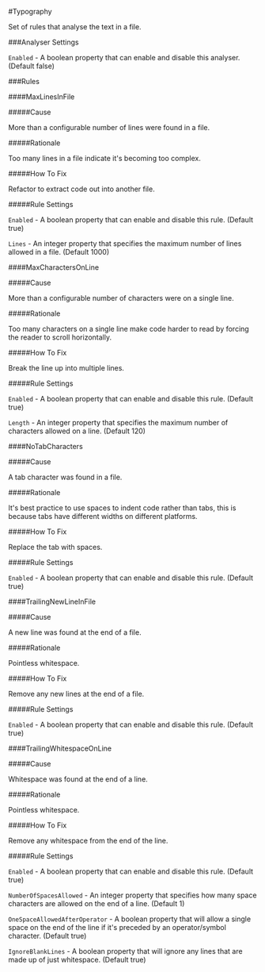 #Typography

Set of rules that analyse the text in a file.

###Analyser Settings

`Enabled` - A boolean property that can enable and disable this analyser. (Default false)

###Rules

####MaxLinesInFile

#####Cause

More than a configurable number of lines were found in a file.

#####Rationale

Too many lines in a file indicate it's becoming too complex.

#####How To Fix

Refactor to extract code out into another file.

#####Rule Settings

`Enabled` - A boolean property that can enable and disable this rule. (Default true)

`Lines` - An integer property that specifies the maximum number of lines allowed in a file. (Default 1000)

####MaxCharactersOnLine

#####Cause

More than a configurable number of characters were on a single line.

#####Rationale

Too many characters on a single line make code harder to read by forcing the reader to scroll horizontally.

#####How To Fix

Break the line up into multiple lines.

#####Rule Settings

`Enabled` - A boolean property that can enable and disable this rule. (Default true)

`Length` - An integer property that specifies the maximum number of characters allowed on a line. (Default 120)

####NoTabCharacters

#####Cause

A tab character was found in a file.

#####Rationale

It's best practice to use spaces to indent code rather than tabs, this is because tabs have different widths on different platforms.

#####How To Fix

Replace the tab with spaces.

#####Rule Settings

`Enabled` - A boolean property that can enable and disable this rule. (Default true)

####TrailingNewLineInFile

#####Cause

A new line was found at the end of a file.

#####Rationale

Pointless whitespace.

#####How To Fix

Remove any new lines at the end of a file.

#####Rule Settings

`Enabled` - A boolean property that can enable and disable this rule. (Default true)

####TrailingWhitespaceOnLine

#####Cause

Whitespace was found at the end of a line.

#####Rationale

Pointless whitespace.

#####How To Fix

Remove any whitespace from the end of the line.

#####Rule Settings

`Enabled` - A boolean property that can enable and disable this rule. (Default true)

`NumberOfSpacesAllowed` - An integer property that specifies how many space characters are allowed on the end of a line. (Default 1)

`OneSpaceAllowedAfterOperator` - A boolean property that will allow a single space on the end of the line if it's preceded by an operator/symbol character. (Default true)

`IgnoreBlankLines` - A boolean property that will ignore any lines that are made up of just whitespace. (Default true)